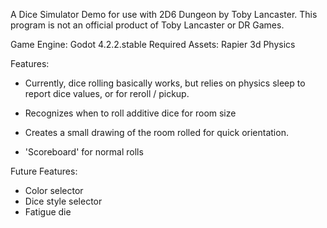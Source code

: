 A Dice Simulator Demo for use with 2D6 Dungeon by Toby Lancaster. This program 
is not an official product of Toby Lancaster or DR Games.

Game Engine:		Godot 4.2.2.stable
Required Assets:	Rapier 3d Physics 

Features:
- Currently, dice rolling basically works, but relies on physics sleep to report 
dice values, or for reroll / pickup.
- Recognizes when to roll additive dice for room size

- Creates a small drawing of the room rolled for quick orientation.
- 'Scoreboard' for normal rolls

Future Features:
- Color selector
- Dice style selector
- Fatigue die
